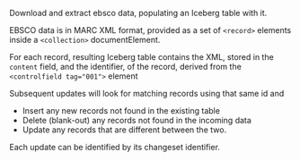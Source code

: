 Download and extract ebsco data, populating an Iceberg table with it.

EBSCO data is in MARC XML format, provided as a set of `<record>` elements inside a `<collection>` documentElement.

For each record, resulting Iceberg table contains the XML, stored in the `content` field, and the identifier, of the
record,
derived from the `<controlfield tag="001">` element

Subsequent updates will look for matching records using that same id and

* Insert any new records not found in the existing table
* Delete (blank-out) any records not found in the incoming data
* Update any records that are different between the two.

Each update can be identified by its changeset identifier.
